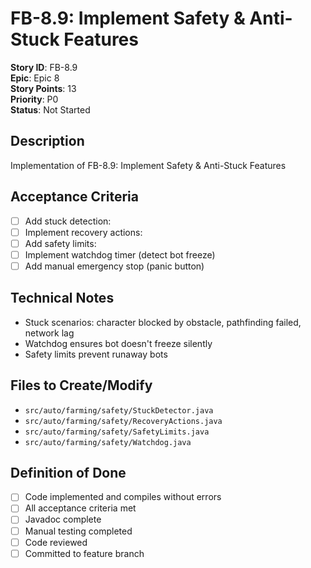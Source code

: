 # FB-8.9: Implement Safety & Anti-Stuck Features

**Story ID**: FB-8.9  
**Epic**: Epic 8  
**Story Points**: 13  
**Priority**: P0  
**Status**: Not Started  

## Description
Implementation of FB-8.9: Implement Safety & Anti-Stuck Features

## Acceptance Criteria
- [ ] Add stuck detection:
- [ ] Implement recovery actions:
- [ ] Add safety limits:
- [ ] Implement watchdog timer (detect bot freeze)
- [ ] Add manual emergency stop (panic button)

## Technical Notes
- Stuck scenarios: character blocked by obstacle, pathfinding failed, network lag
- Watchdog ensures bot doesn't freeze silently
- Safety limits prevent runaway bots

## Files to Create/Modify
- `src/auto/farming/safety/StuckDetector.java`
- `src/auto/farming/safety/RecoveryActions.java`
- `src/auto/farming/safety/SafetyLimits.java`
- `src/auto/farming/safety/Watchdog.java`

## Definition of Done
- [ ] Code implemented and compiles without errors
- [ ] All acceptance criteria met
- [ ] Javadoc complete
- [ ] Manual testing completed
- [ ] Code reviewed
- [ ] Committed to feature branch
